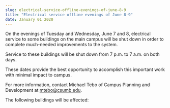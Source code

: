 ```yaml
---
slug: electrical-service-offline-evenings-of-june-8-9
title: "Electrical service offline evenings of June 8-9"
date: January 01 2020
---
```


<p>On the evenings of Tuesday and Wednesday, June 7 and 8, electrical service to some buildings on the main campus will be shut down in order to complete much&#45;needed improvements to the system.
</p><p>Service to these buildings will be shut down from 7 p.m. to 7 a.m. on both days.
</p><p>These dates provide the best opportunity to accomplish this important work with minimal impact to campus.
</p><p>For more information, contact Michael Tebo of Campus Planning and Development at <a href="m&#97;&#105;&#108;&#116;&#111;&#x3a;&#x6d;&#x74;&#x65;&#x62;o&#64;&#99;&#115;&#117;&#109;&#x62;&#x2e;&#x65;&#x64;&#x75;">mtebo@csumb.edu</a>.
</p><p>The following buildings will be affected:
</p>
